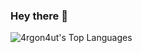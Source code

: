 ### Hey there 👋


![4rgon4ut's Top Languages](https://github-readme-stats.vercel.app/api/top-langs/?username=4rgon4ut&theme=chartreuse-dark&show_icons=true&hide_border=true&layout=compact)
